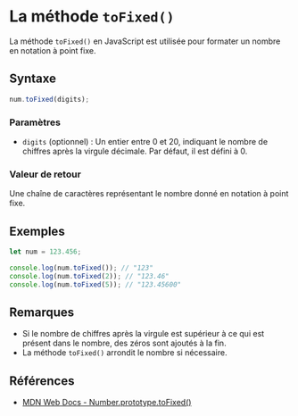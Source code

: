 # La méthode `toFixed()`

La méthode `toFixed()` en JavaScript est utilisée pour formater un nombre en notation à point fixe.

## Syntaxe

```javascript
num.toFixed(digits);
```

### Paramètres

- `digits` (optionnel) : Un entier entre 0 et 20, indiquant le nombre de chiffres après la virgule décimale. Par défaut, il est défini à 0.

### Valeur de retour

Une chaîne de caractères représentant le nombre donné en notation à point fixe.

## Exemples

```javascript
let num = 123.456;

console.log(num.toFixed()); // "123"
console.log(num.toFixed(2)); // "123.46"
console.log(num.toFixed(5)); // "123.45600"
```

## Remarques

- Si le nombre de chiffres après la virgule est supérieur à ce qui est présent dans le nombre, des zéros sont ajoutés à la fin.
- La méthode `toFixed()` arrondit le nombre si nécessaire.

## Références

- [MDN Web Docs - Number.prototype.toFixed()](https://developer.mozilla.org/fr/docs/Web/JavaScript/Reference/Global_Objects/Number/toFixed)
